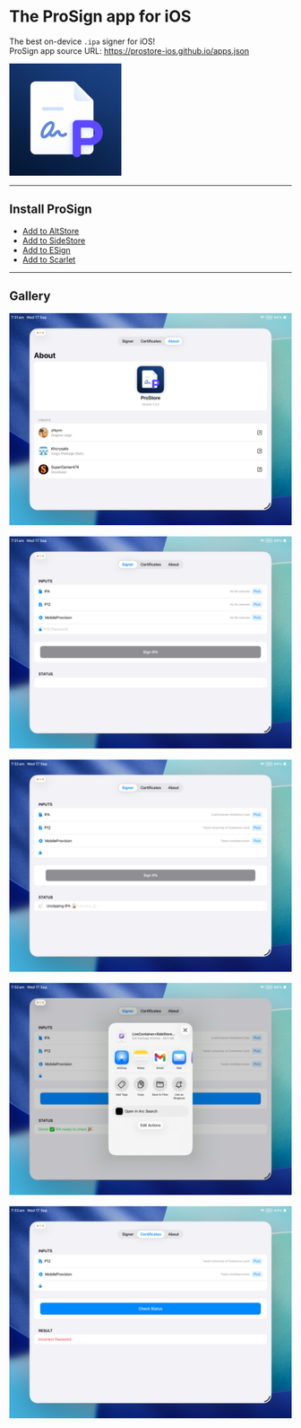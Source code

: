 # The ProSign app for iOS
The best on-device `.ipa` signer for iOS!  
ProSign app source URL: https://prostore-ios.github.io/apps.json

<img src="https://github.com/ProStore-iOS/ProSign/blob/main/Sources/prosign/Assets.xcassets/AppIcon.appiconset/Icon-1024.png?raw=true" width="200" />

---

## Install ProSign

- <a href="https://ProStore-iOS.github.io/sourceRedirect.html?app=altstore">Add to AltStore</a>  
- <a href="https://ProStore-iOS.github.io/sourceRedirect.html?app=sidestore">Add to SideStore</a>  
- <a href="https://ProStore-iOS.github.io/sourceRedirect.html?app=esign">Add to ESign</a>  
- <a href="https://ProStore-iOS.github.io/sourceRedirect.html?app=scarlet">Add to Scarlet</a>

---

## Gallery
<img src="gallery/Screenshot1.png" width="550">&nbsp;
<img src="gallery/Screenshot2.png" width="550">&nbsp;
<img src="gallery/Screenshot3.png" width="550">&nbsp;
<img src="gallery/Screenshot4.png" width="550">&nbsp;
<img src="gallery/Screenshot5.png" width="550">